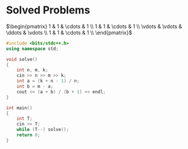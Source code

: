 # Solved Problems

$\begin{pmatrix}
1 & 1 & \cdots & 1 \\
1 & 1 & \cdots & 1 \\
\vdots & \vdots & \ddots & \vdots \\
1 & 1 & \cdots & 1 \\
\end{pmatrix}$

```cpp
#include <bits/stdc++.h>
using namespace std;

void solve()
{
    int n, m, k;
    cin >> n >> m >> k;
    int a = (k + n - 1) / n;
    int b = m - a;
    cout << (a + b) / (b + 1) << endl;
}

int main()
{
    int T;
    cin >> T;
    while (T--) solve();
    return 0;
}
```
